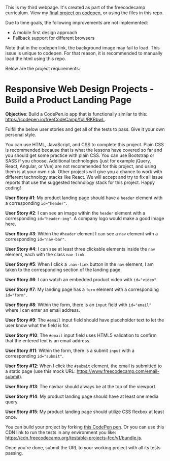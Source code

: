 This is my third webpage. It's created as part of the freecodecamp curriculum.
View my [final project on codepen](https://codepen.io/yahx/full/), or using the files in this repo.

Due to time goals, the following improvements are not implemented:
- A mobile first design approach
- Fallback support for different browsers

Note that in the codepen link, the background image may fail to load. This issue is unique to codepen. For that reason, it is recommended to manually load the html using this repo.


Below are the project requirements:
# Responsive Web Design Projects - Build a Product Landing Page

**Objective**: Build a CodePen.io app that is functionally similar to this: https://codepen.io/freeCodeCamp/full/RKRbwL.

Fulfill the below user stories and get all of the tests to pass. Give it your own personal style.

You can use HTML, JavaScript, and CSS to complete this project. Plain CSS is recommended because that is what the lessons have covered so far and you should get some practice with plain CSS. You can use Bootstrap or SASS if you choose. Additional technologies (just for example jQuery, React, Angular, or Vue) are not recommended for this project, and using them is at your own risk. Other projects will give you a chance to work with different technology stacks like React. We will accept and try to fix all issue reports that use the suggested technology stack for this project. Happy coding!

**User Story #1**: My product landing page should have a `header` element with a corresponding `id="header"`.

**User Story #2**: I can see an image within the `header` element with a corresponding `id="header-img"`. A company logo would make a good image here.

**User Story #3**: Within the `#header` element I can see a `nav` element with a corresponding `id="nav-bar"`.

**User Story #4**: I can see at least three clickable elements inside the `nav` element, each with the class `nav-link`.

**User Story #5**: When I click a `.nav-link` button in the `nav` element, I am taken to the corresponding section of the landing page.

**User Story #6**: I can watch an embedded product video with `id="video"`.

**User Story #7**: My landing page has a `form` element with a corresponding `id="form"`.

**User Story #8**: Within the form, there is an `input` field with `id="email"` where I can enter an email address.

**User Story #9**: The `#email` input field should have placeholder text to let the user know what the field is for.

**User Story #10**: The `#email` input field uses HTML5 validation to confirm that the entered text is an email address.

**User Story #11**: Within the form, there is a submit `input` with a corresponding `id="submit"`.

**User Story #12**: When I click the `#submit` element, the email is submitted to a static page (use this mock URL: https://www.freecodecamp.com/email-submit).

**User Story #13**: The navbar should always be at the top of the viewport.

**User Story #14**: My product landing page should have at least one media query.

**User Story #15**: My product landing page should utilize CSS flexbox at least once.

You can build your project by forking [this CodePen pen](https://codepen.io/freeCodeCamp/pen/MJjpwO). Or you can use this CDN link to run the tests in any environment you like: https://cdn.freecodecamp.org/testable-projects-fcc/v1/bundle.js.

Once you're done, submit the URL to your working project with all its tests passing.